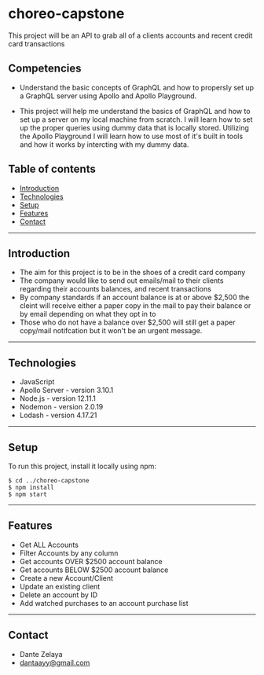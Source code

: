 # choreo-capstone

This project will be an API to grab all of a clients accounts and recent credit card transactions

## Competencies

- Understand the basic concepts of GraphQL and how to propersly set up a GraphQL server using Apollo and Apollo Playground.

- This project will help me understand the basics of GraphQL and how to set up a server on my local machine from scratch. I will learn how to set up the proper queries using dummy data that is locally stored. Utilizing the Apollo Playground I will learn how to use most of it's built in tools and how it works by intercting with my dummy data.

## Table of contents

- [Introduction](#introduction)
- [Technologies](#technologies)
- [Setup](#setup)
- [Features](#features)
- [Contact](#contact)

---

## Introduction

- The aim for this project is to be in the shoes of a credit card company
- The company would like to send out emails/mail to their clients regarding their accounts balances, and recent transactions
- By company standards if an account balance is at or above $2,500 the cleint will receive either a paper copy in the mail to pay their balance or by email depending on what they opt in to
- Those who do not have a balance over $2,500 will still get a paper copy/mail notifcation but it won't be an urgent message.
 

---

## Technologies

- JavaScript
- Apollo Server - version 3.10.1
- Node.js - version 12.11.1
- Nodemon - version 2.0.19
- Lodash - version 4.17.21

---

## Setup

To run this project, install it locally using npm:

```
$ cd ../choreo-capstone
$ npm install
$ npm start
```

---

## Features

- Get ALL Accounts
- Filter Accounts by any column
- Get accounts OVER $2500 account balance
- Get accounts BELOW $2500 account balance
- Create a new Account/Client
- Update an existing client
- Delete an account by ID
- Add watched purchases to an account purchase list


---

## Contact

- Dante Zelaya
- dantaayy@gmail.com